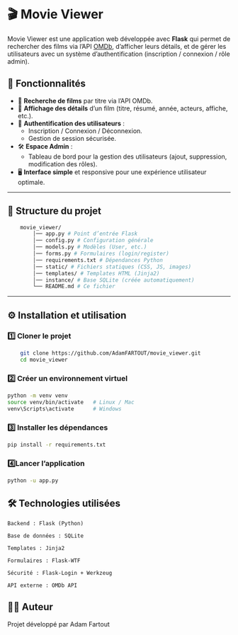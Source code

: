 # 🎬 Movie Viewer

Movie Viewer est une application web développée avec **Flask** qui permet de rechercher des films via l’API [OMDb](https://www.omdbapi.com/), d’afficher leurs détails, et de gérer les utilisateurs avec un système d’authentification (inscription / connexion / rôle admin).


## 🚀 Fonctionnalités

-   🔎 **Recherche de films** par titre via l’API OMDb.
-   📖 **Affichage des détails** d’un film (titre, résumé, année, acteurs, affiche, etc.).
-   👤 **Authentification des utilisateurs** :
    -   Inscription / Connexion / Déconnexion.
    -   Gestion de session sécurisée.
-   🛠️ **Espace Admin** :
    -   Tableau de bord pour la gestion des utilisateurs (ajout, suppression, modification des rôles).
-   🖥️ **Interface simple** et responsive pour une expérience utilisateur optimale.

---

## 📂 Structure du projet
```bash
    movie_viewer/
        │── app.py # Point d’entrée Flask
        │── config.py # Configuration générale
        │── models.py # Modèles (User, etc.)
        │── forms.py # Formulaires (login/register)
        │── requirements.txt # Dépendances Python
        │── static/ # Fichiers statiques (CSS, JS, images)
        │── templates/ # Templates HTML (Jinja2)
        │── instance/ # Base SQLite (créée automatiquement)
        └── README.md # Ce fichier
```
---

## ⚙️ Installation et utilisation

### 1️⃣ Cloner le projet
```bash
    git clone https://github.com/AdamFARTOUT/movie_viewer.git
    cd movie_viewer
```
### 2️⃣ Créer un environnement virtuel
```bash
python -m venv venv
source venv/bin/activate   # Linux / Mac
venv\Scripts\activate      # Windows
```
### 3️⃣ Installer les dépendances
```bash
pip install -r requirements.txt
```
### 4️⃣Lancer l’application
```bash
python -u app.py
```

## 🛠️ Technologies utilisées

    Backend : Flask (Python)

    Base de données : SQLite

    Templates : Jinja2

    Formulaires : Flask-WTF

    Sécurité : Flask-Login + Werkzeug

    API externe : OMDb API
    
## 👨‍💻 Auteur

Projet développé par Adam Fartout